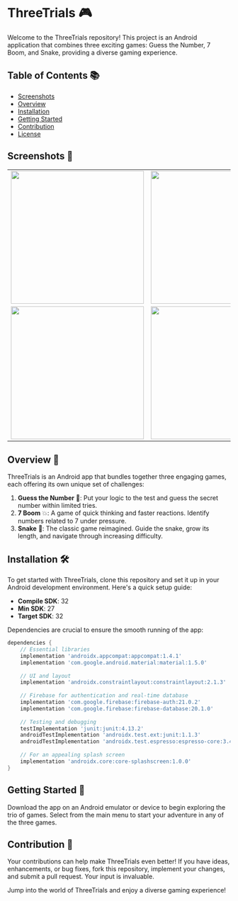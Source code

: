 # ThreeTrials 🎮

Welcome to the ThreeTrials repository! This project is an Android application that combines three exciting games: Guess the Number, 7 Boom, and Snake, providing a diverse gaming experience.

## Table of Contents 📚

- [Screenshots](#screenshots-)
- [Overview](#overview-)
- [Installation](#installation-)
- [Getting Started](#getting-started-)
- [Contribution](#contribution-)
- [License](#license-)

## Screenshots 📸

<table>
  <tr>
    <td><img src="https://github.com/ElyahuAnavi/ThreeTrials/assets/137146370/d1c975b0-c635-4a05-9fd1-b7ed54249d82" width="300" /></td>
    <td><img src="https://github.com/ElyahuAnavi/ThreeTrials/assets/137146370/7c5f8bf4-8779-47a9-8886-eaef86c60dc8" width="300" /></td>
    <td><img src="https://github.com/ElyahuAnavi/ThreeTrials/assets/137146370/678a0918-9b78-44b5-b42b-afe03da772f9" width="300" /></td>
  </tr>
  <tr>
    <td><img src="https://github.com/ElyahuAnavi/ThreeTrials/assets/137146370/3e87ccdc-681c-4808-b90a-bcafa6da5fdb" width="300" /></td>
    <td><img src="https://github.com/ElyahuAnavi/ThreeTrials/assets/137146370/acaf9aa8-90eb-4f61-99d4-c5b67b82daf2" width="300" /></td>
    <td><img src="https://github.com/ElyahuAnavi/ThreeTrials/assets/137146370/ed5cff04-f9e5-43ab-b7c4-04889ed4dd89" width="300" /></td>
  </tr>
</table>


## Overview 🌟

ThreeTrials is an Android app that bundles together three engaging games, each offering its own unique set of challenges:

1. **Guess the Number** 🧐: Put your logic to the test and guess the secret number within limited tries.
2. **7 Boom** 💥: A game of quick thinking and faster reactions. Identify numbers related to 7 under pressure.
3. **Snake** 🐍: The classic game reimagined. Guide the snake, grow its length, and navigate through increasing difficulty.

## Installation 🛠️

To get started with ThreeTrials, clone this repository and set it up in your Android development environment. Here's a quick setup guide:

- **Compile SDK**: 32
- **Min SDK**: 27
- **Target SDK**: 32

Dependencies are crucial to ensure the smooth running of the app:

```gradle
dependencies {
    // Essential libraries
    implementation 'androidx.appcompat:appcompat:1.4.1'
    implementation 'com.google.android.material:material:1.5.0'
    
    // UI and layout
    implementation 'androidx.constraintlayout:constraintlayout:2.1.3'
    
    // Firebase for authentication and real-time database
    implementation 'com.google.firebase:firebase-auth:21.0.2'
    implementation 'com.google.firebase:firebase-database:20.1.0'
    
    // Testing and debugging
    testImplementation 'junit:junit:4.13.2'
    androidTestImplementation 'androidx.test.ext:junit:1.1.3'
    androidTestImplementation 'androidx.test.espresso:espresso-core:3.4.0'
    
    // For an appealing splash screen
    implementation 'androidx.core:core-splashscreen:1.0.0'
}
```

## Getting Started 🚀

Download the app on an Android emulator or device to begin exploring the trio of games. Select from the main menu to start your adventure in any of the three games.

## Contribution 🤝

Your contributions can help make ThreeTrials even better! If you have ideas, enhancements, or bug fixes, fork this repository, implement your changes, and submit a pull request. Your input is invaluable.


Jump into the world of ThreeTrials and enjoy a diverse gaming experience!
